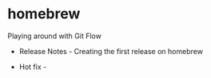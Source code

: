 # homebrew
Playing around with Git Flow


- Release Notes - 
Creating the first release on homebrew


- Hot fix -

